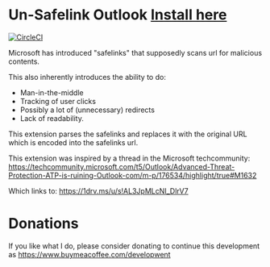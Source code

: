 # Un-Safelink Outlook [Install here](https://chrome.google.com/webstore/detail/pgchfppjhohfigdgfnglmbbeiingokmi/)
[![CircleCI](https://circleci.com/gh/Dunky13/outlook_unsafelink.svg?style=svg)](https://circleci.com/gh/Dunky13/outlook_unsafelink)

Microsoft has introduced "safelinks" that supposedly scans url for malicious contents.

This also inherently introduces the ability to do:
* Man-in-the-middle
* Tracking of user clicks
* Possibly a lot of (unnecessary) redirects
* Lack of readability.

This extension parses the safelinks and replaces it with the original URL which is encoded into the safelinks url.

This extension was inspired by a thread in the Microsoft techcommunity:
https://techcommunity.microsoft.com/t5/Outlook/Advanced-Threat-Protection-ATP-is-ruining-Outlook-com/m-p/176534/highlight/true#M1632

Which links to: https://1drv.ms/u/s!AL3JpMLcNI_DlrV7


# Donations
If you like what I do, please consider donating to continue this development as https://www.buymeacoffee.com/developwent
